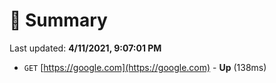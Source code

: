 # 📖 Summary
Last updated: **4/11/2021, 9:07:01 PM**

- `GET` [https://google.com](https://google.com) - **Up** (138ms)
